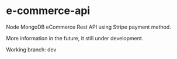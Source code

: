 # e-commerce-api

Node MongoDB eCommerce Rest API using Stripe payment method.

More information in the future, it still under development.

Working branch: dev
